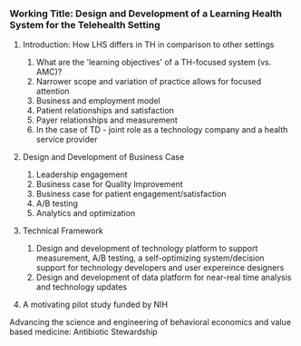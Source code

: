 ### Working Title: Design and Development of a Learning Health System for the Telehealth Setting

1. Introduction: How LHS differs in TH in comparison to other settings  
   1. What are the 'learning objectives' of a TH-focused system (vs. AMC)?  
   2. Narrower scope and variation of practice allows for focused attention  
   3. Business and employment model
   4. Patient relationships and satisfaction
   5. Payer relationships and measurement
   6. In the case of TD - joint role as a technology company and a health service provider

2. Design and Development of Business Case  
   1. Leadership engagement
   2. Business case for Quality Improvement
   3. Business case for patient engagement/satisfaction
   4. A/B testing
   5. Analytics and optimization

3. Technical Framework   
   1. Design and development of technology platform to support measurement, A/B testing, a self-optimizing system/decision support for technology developers and user expereince designers
   2. Design and development of data platform for near-real time analysis and technology updates
   
4. A motivating pilot study funded by NIH

Advancing the science and engineering of behavioral economics and value based medicine: Antibiotic Stewardship
